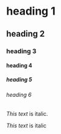 <!-- Headings  -->
# heading 1 
## heading 2 
### heading 3 
#### heading 4 
##### heading 5 
###### heading 6 

<!-- Italics -->

*This text* is italic.

_This text_ is italic

